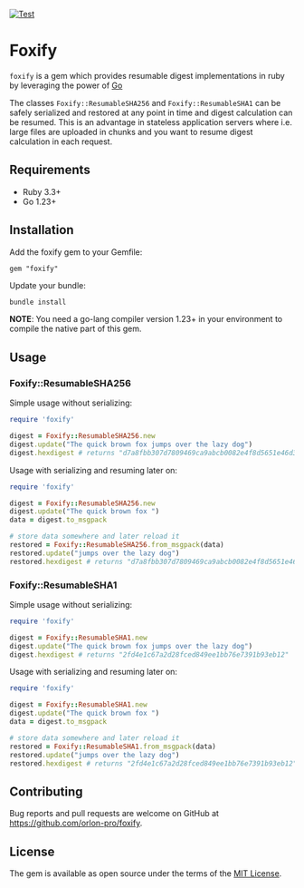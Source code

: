 [![Test](https://github.com/orlon-pro/foxify/actions/workflows/main.yml/badge.svg)](https://github.com/orlon-pro/foxify/actions/workflows/main.yml)

# Foxify

`foxify` is a gem which provides resumable digest implementations in ruby by
leveraging the power of [Go](https://go.dev/)

The classes `Foxify::ResumableSHA256` and `Foxify::ResumableSHA1` can be safely
serialized and restored at any point in time and digest calculation can be resumed.
This is an advantage in stateless application servers where i.e. large files are
uploaded in chunks and you want to resume digest calculation in each request.

## Requirements

* Ruby 3.3+
* Go 1.23+

## Installation

Add the foxify gem to your Gemfile:

```text
gem "foxify"
```

Update your bundle:

```sh
bundle install
```

**NOTE**: You need a go-lang compiler version 1.23+ in your environment to compile the native part of this gem.

## Usage

### Foxify::ResumableSHA256

Simple usage without serializing:

```ruby
require 'foxify'

digest = Foxify::ResumableSHA256.new
digest.update("The quick brown fox jumps over the lazy dog")
digest.hexdigest # returns "d7a8fbb307d7809469ca9abcb0082e4f8d5651e46d3cdb762d02d0bf37c9e592"
```

Usage with serializing and resuming later on:

```ruby
require 'foxify'

digest = Foxify::ResumableSHA256.new
digest.update("The quick brown fox ")
data = digest.to_msgpack

# store data somewhere and later reload it
restored = Foxify::ResumableSHA256.from_msgpack(data)
restored.update("jumps over the lazy dog")
restored.hexdigest # returns "d7a8fbb307d7809469ca9abcb0082e4f8d5651e46d3cdb762d02d0bf37c9e592"
```

### Foxify::ResumableSHA1

Simple usage without serializing:

```ruby
require 'foxify'

digest = Foxify::ResumableSHA1.new
digest.update("The quick brown fox jumps over the lazy dog")
digest.hexdigest # returns "2fd4e1c67a2d28fced849ee1bb76e7391b93eb12"
```

Usage with serializing and resuming later on:

```ruby
require 'foxify'

digest = Foxify::ResumableSHA1.new
digest.update("The quick brown fox ")
data = digest.to_msgpack

# store data somewhere and later reload it
restored = Foxify::ResumableSHA1.from_msgpack(data)
restored.update("jumps over the lazy dog")
restored.hexdigest # returns "2fd4e1c67a2d28fced849ee1bb76e7391b93eb12"
```

## Contributing

Bug reports and pull requests are welcome on GitHub at https://github.com/orlon-pro/foxify.

## License

The gem is available as open source under the terms of the [MIT License](https://opensource.org/licenses/MIT).
